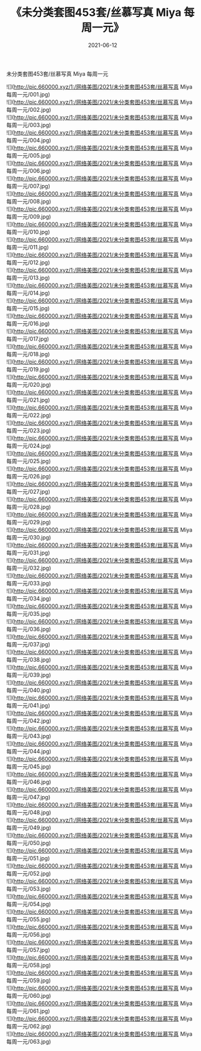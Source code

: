 ﻿---
layout: post
title:  《未分类套图453套/丝慕写真 Miya 每周一元》
date:   2021-06-12
img: http://pic.660000.xyz/1:/网络美图/2021/未分类套图453套/丝慕写真 Miya 每周一元/000.jpg
categories: [美女, 清纯, 唯美]
---

未分类套图453套/丝慕写真 Miya 每周一元

 ![](http://pic.660000.xyz/1:/网络美图/2021/未分类套图453套/丝慕写真 Miya 每周一元/001.jpg) <br>![](http://pic.660000.xyz/1:/网络美图/2021/未分类套图453套/丝慕写真 Miya 每周一元/002.jpg) <br>![](http://pic.660000.xyz/1:/网络美图/2021/未分类套图453套/丝慕写真 Miya 每周一元/003.jpg) <br>![](http://pic.660000.xyz/1:/网络美图/2021/未分类套图453套/丝慕写真 Miya 每周一元/004.jpg) <br>![](http://pic.660000.xyz/1:/网络美图/2021/未分类套图453套/丝慕写真 Miya 每周一元/005.jpg) <br>![](http://pic.660000.xyz/1:/网络美图/2021/未分类套图453套/丝慕写真 Miya 每周一元/006.jpg) <br>![](http://pic.660000.xyz/1:/网络美图/2021/未分类套图453套/丝慕写真 Miya 每周一元/007.jpg) <br>![](http://pic.660000.xyz/1:/网络美图/2021/未分类套图453套/丝慕写真 Miya 每周一元/008.jpg) <br>![](http://pic.660000.xyz/1:/网络美图/2021/未分类套图453套/丝慕写真 Miya 每周一元/009.jpg) <br>![](http://pic.660000.xyz/1:/网络美图/2021/未分类套图453套/丝慕写真 Miya 每周一元/010.jpg) <br>![](http://pic.660000.xyz/1:/网络美图/2021/未分类套图453套/丝慕写真 Miya 每周一元/011.jpg) <br>![](http://pic.660000.xyz/1:/网络美图/2021/未分类套图453套/丝慕写真 Miya 每周一元/012.jpg) <br>![](http://pic.660000.xyz/1:/网络美图/2021/未分类套图453套/丝慕写真 Miya 每周一元/013.jpg) <br>![](http://pic.660000.xyz/1:/网络美图/2021/未分类套图453套/丝慕写真 Miya 每周一元/014.jpg) <br>![](http://pic.660000.xyz/1:/网络美图/2021/未分类套图453套/丝慕写真 Miya 每周一元/015.jpg) <br>![](http://pic.660000.xyz/1:/网络美图/2021/未分类套图453套/丝慕写真 Miya 每周一元/016.jpg) <br>![](http://pic.660000.xyz/1:/网络美图/2021/未分类套图453套/丝慕写真 Miya 每周一元/017.jpg) <br>![](http://pic.660000.xyz/1:/网络美图/2021/未分类套图453套/丝慕写真 Miya 每周一元/018.jpg) <br>![](http://pic.660000.xyz/1:/网络美图/2021/未分类套图453套/丝慕写真 Miya 每周一元/019.jpg) <br>![](http://pic.660000.xyz/1:/网络美图/2021/未分类套图453套/丝慕写真 Miya 每周一元/020.jpg) <br>![](http://pic.660000.xyz/1:/网络美图/2021/未分类套图453套/丝慕写真 Miya 每周一元/021.jpg) <br>![](http://pic.660000.xyz/1:/网络美图/2021/未分类套图453套/丝慕写真 Miya 每周一元/022.jpg) <br>![](http://pic.660000.xyz/1:/网络美图/2021/未分类套图453套/丝慕写真 Miya 每周一元/023.jpg) <br>![](http://pic.660000.xyz/1:/网络美图/2021/未分类套图453套/丝慕写真 Miya 每周一元/024.jpg) <br>![](http://pic.660000.xyz/1:/网络美图/2021/未分类套图453套/丝慕写真 Miya 每周一元/025.jpg) <br>![](http://pic.660000.xyz/1:/网络美图/2021/未分类套图453套/丝慕写真 Miya 每周一元/026.jpg) <br>![](http://pic.660000.xyz/1:/网络美图/2021/未分类套图453套/丝慕写真 Miya 每周一元/027.jpg) <br>![](http://pic.660000.xyz/1:/网络美图/2021/未分类套图453套/丝慕写真 Miya 每周一元/028.jpg) <br>![](http://pic.660000.xyz/1:/网络美图/2021/未分类套图453套/丝慕写真 Miya 每周一元/029.jpg) <br>![](http://pic.660000.xyz/1:/网络美图/2021/未分类套图453套/丝慕写真 Miya 每周一元/030.jpg) <br>![](http://pic.660000.xyz/1:/网络美图/2021/未分类套图453套/丝慕写真 Miya 每周一元/031.jpg) <br>![](http://pic.660000.xyz/1:/网络美图/2021/未分类套图453套/丝慕写真 Miya 每周一元/032.jpg) <br>![](http://pic.660000.xyz/1:/网络美图/2021/未分类套图453套/丝慕写真 Miya 每周一元/033.jpg) <br>![](http://pic.660000.xyz/1:/网络美图/2021/未分类套图453套/丝慕写真 Miya 每周一元/034.jpg) <br>![](http://pic.660000.xyz/1:/网络美图/2021/未分类套图453套/丝慕写真 Miya 每周一元/035.jpg) <br>![](http://pic.660000.xyz/1:/网络美图/2021/未分类套图453套/丝慕写真 Miya 每周一元/036.jpg) <br>![](http://pic.660000.xyz/1:/网络美图/2021/未分类套图453套/丝慕写真 Miya 每周一元/037.jpg) <br>![](http://pic.660000.xyz/1:/网络美图/2021/未分类套图453套/丝慕写真 Miya 每周一元/038.jpg) <br>![](http://pic.660000.xyz/1:/网络美图/2021/未分类套图453套/丝慕写真 Miya 每周一元/039.jpg) <br>![](http://pic.660000.xyz/1:/网络美图/2021/未分类套图453套/丝慕写真 Miya 每周一元/040.jpg) <br>![](http://pic.660000.xyz/1:/网络美图/2021/未分类套图453套/丝慕写真 Miya 每周一元/041.jpg) <br>![](http://pic.660000.xyz/1:/网络美图/2021/未分类套图453套/丝慕写真 Miya 每周一元/042.jpg) <br>![](http://pic.660000.xyz/1:/网络美图/2021/未分类套图453套/丝慕写真 Miya 每周一元/043.jpg) <br>![](http://pic.660000.xyz/1:/网络美图/2021/未分类套图453套/丝慕写真 Miya 每周一元/044.jpg) <br>![](http://pic.660000.xyz/1:/网络美图/2021/未分类套图453套/丝慕写真 Miya 每周一元/045.jpg) <br>![](http://pic.660000.xyz/1:/网络美图/2021/未分类套图453套/丝慕写真 Miya 每周一元/046.jpg) <br>![](http://pic.660000.xyz/1:/网络美图/2021/未分类套图453套/丝慕写真 Miya 每周一元/047.jpg) <br>![](http://pic.660000.xyz/1:/网络美图/2021/未分类套图453套/丝慕写真 Miya 每周一元/048.jpg) <br>![](http://pic.660000.xyz/1:/网络美图/2021/未分类套图453套/丝慕写真 Miya 每周一元/049.jpg) <br>![](http://pic.660000.xyz/1:/网络美图/2021/未分类套图453套/丝慕写真 Miya 每周一元/050.jpg) <br>![](http://pic.660000.xyz/1:/网络美图/2021/未分类套图453套/丝慕写真 Miya 每周一元/051.jpg) <br>![](http://pic.660000.xyz/1:/网络美图/2021/未分类套图453套/丝慕写真 Miya 每周一元/052.jpg) <br>![](http://pic.660000.xyz/1:/网络美图/2021/未分类套图453套/丝慕写真 Miya 每周一元/053.jpg) <br>![](http://pic.660000.xyz/1:/网络美图/2021/未分类套图453套/丝慕写真 Miya 每周一元/054.jpg) <br>![](http://pic.660000.xyz/1:/网络美图/2021/未分类套图453套/丝慕写真 Miya 每周一元/055.jpg) <br>![](http://pic.660000.xyz/1:/网络美图/2021/未分类套图453套/丝慕写真 Miya 每周一元/056.jpg) <br>![](http://pic.660000.xyz/1:/网络美图/2021/未分类套图453套/丝慕写真 Miya 每周一元/057.jpg) <br>![](http://pic.660000.xyz/1:/网络美图/2021/未分类套图453套/丝慕写真 Miya 每周一元/058.jpg) <br>![](http://pic.660000.xyz/1:/网络美图/2021/未分类套图453套/丝慕写真 Miya 每周一元/059.jpg) <br>![](http://pic.660000.xyz/1:/网络美图/2021/未分类套图453套/丝慕写真 Miya 每周一元/060.jpg) <br>![](http://pic.660000.xyz/1:/网络美图/2021/未分类套图453套/丝慕写真 Miya 每周一元/061.jpg) <br>![](http://pic.660000.xyz/1:/网络美图/2021/未分类套图453套/丝慕写真 Miya 每周一元/062.jpg) <br>![](http://pic.660000.xyz/1:/网络美图/2021/未分类套图453套/丝慕写真 Miya 每周一元/063.jpg) <br>